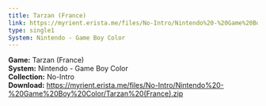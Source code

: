 ```yaml
---
title: Tarzan (France)
link: https://myrient.erista.me/files/No-Intro/Nintendo%20-%20Game%20Boy%20Color/Tarzan%20(France).zip
type: single1
System: Nintendo - Game Boy Color
---
```

<b>Game:</b> Tarzan (France)<br>
<b>System:</b> Nintendo - Game Boy Color<br>
<b>Collection:</b> No-Intro<br>
<b>Download:</b> https://myrient.erista.me/files/No-Intro/Nintendo%20-%20Game%20Boy%20Color/Tarzan%20(France).zip